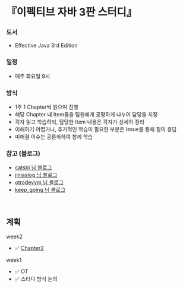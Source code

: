 # 『이펙티브 자바 3판 스터디』
### 도서
+ Effective Java 3rd Edition

### 일정
+ 매주 화요일 9시

### 방식
+ 1주 1 Chapter씩 읽으며 진행
+ 해당 Chapter 내 Item들을 팀원에게 공평하게 나누어 담당을 지정 
+ 각자 읽고 학습하되, 담당한 Item 내용은 각자가 상세히 정리
+ 이해하기 어렵거나, 추가적인 학습이 필요한 부분은 Issue를 통해 질의 응답
+ 미해결 이슈는 공론화하여 함께 학습   

### 참고 (블로그)
+ [catsbi 님 블로그](https://catsbi.oopy.io/d7f3a636-b613-453b-91c7-655d71fda2b1)
+ [jiniaslog 님 블로그](https://www.jiniaslog.co.kr/article/view?articleId=52)
+ [otrodevym 님 블로그](https://otrodevym.tistory.com/entry/%EC%9D%B4%ED%8E%99%ED%8B%B0%EB%B8%8C-%EC%9E%90%EB%B0%94-2%EC%9E%A5-%EA%B0%9D%EC%B2%B4-%EC%83%9D%EC%84%B1%EA%B3%BC-%ED%8C%8C%EA%B4%B4)
+ [keep_going 님 블로그](https://velog.io/@keep_going/%EA%B0%9D%EC%B2%B4-%EC%83%9D%EC%84%B1%EA%B3%BC-%ED%8C%8C%EA%B4%B4)

<br/>

## 계획
week2 
+ ✅ [Chapter2](https://github.com/effectiveJavaStudy2022/effective-java-3e-code/tree/master/src/effectivejava/chapter2)

week1
+ ✅ OT
+ ✅ 스터디 방식 논의
